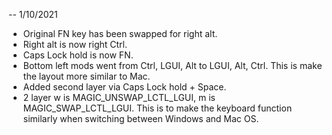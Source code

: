 -- 1/10/2021
* Original FN key has been swapped for right alt.
* Right alt is now right Ctrl.
* Caps Lock hold is now FN.
* Bottom left mods went from Ctrl, LGUI, Alt to LGUI, Alt, Ctrl. This is make the layout more similar to Mac.
* Added second layer via Caps Lock hold + Space.
* 2 layer w is MAGIC_UNSWAP_LCTL_LGUI, m is MAGIC_SWAP_LCTL_LGUI. This is to make the keyboard function similarly when switching between Windows and Mac OS.

